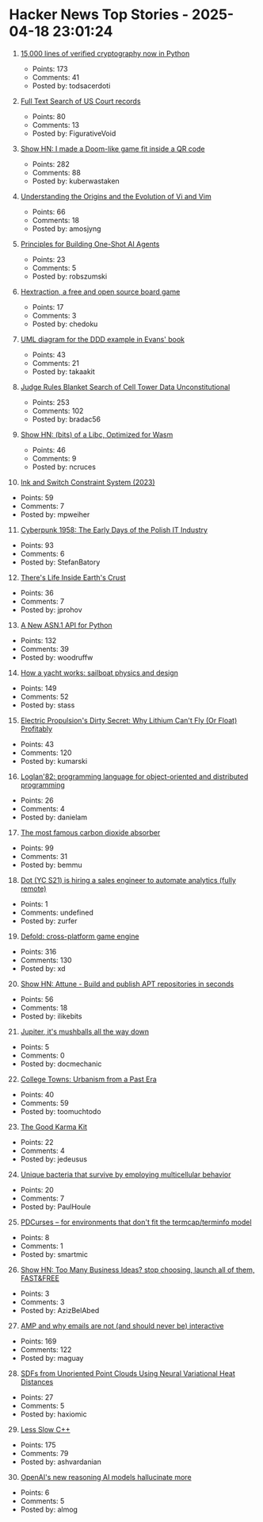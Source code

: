 # Hacker News Top Stories - 2025-04-18 23:01:24

1. [15,000 lines of verified cryptography now in Python](https://jonathan.protzenko.fr/2025/04/18/python.html)
   - Points: 173
   - Comments: 41
   - Posted by: todsacerdoti

2. [Full Text Search of US Court records](https://www.judyrecords.com/)
   - Points: 80
   - Comments: 13
   - Posted by: FigurativeVoid

3. [Show HN: I made a Doom-like game fit inside a QR code](https://github.com/Kuberwastaken/backdooms)
   - Points: 282
   - Comments: 88
   - Posted by: kuberwastaken

4. [Understanding the Origins and the Evolution of Vi and Vim](https://pikuma.com/blog/origins-of-vim-text-editor)
   - Points: 66
   - Comments: 18
   - Posted by: amosjyng

5. [Principles for Building One-Shot AI Agents](https://edgebit.io/blog/automated-dependency-updates-with-ai/)
   - Points: 23
   - Comments: 5
   - Posted by: robszumski

6. [Hextraction, a free and open source board game](https://www.playhextraction.com/)
   - Points: 17
   - Comments: 3
   - Posted by: chedoku

7. [UML diagram for the DDD example in Evans' book](https://github.com/takaakit/uml-diagram-for-ddd-example-in-evans-book)
   - Points: 43
   - Comments: 21
   - Posted by: takaakit

8. [Judge Rules Blanket Search of Cell Tower Data Unconstitutional](https://www.404media.co/judge-rules-blanket-search-of-cell-tower-data-unconstitutional/)
   - Points: 253
   - Comments: 102
   - Posted by: bradac56

9. [Show HN: (bits) of a Libc, Optimized for Wasm](https://github.com/ncruces/go-sqlite3/tree/main/sqlite3/libc)
   - Points: 46
   - Comments: 9
   - Posted by: ncruces

10. [Ink and Switch Constraint System (2023)](https://www.inkandswitch.com/ink/notes/phase-2-constraint-system/)
   - Points: 59
   - Comments: 7
   - Posted by: mpweiher

11. [Cyberpunk 1958: The Early Days of the Polish IT Industry](https://culture.pl/en/article/cyberpunk-1958-the-early-days-of-the-polish-it-industry)
   - Points: 93
   - Comments: 6
   - Posted by: StefanBatory

12. [There's Life Inside Earth's Crust](https://www.noemamag.com/theres-life-inside-earths-crust/)
   - Points: 36
   - Comments: 7
   - Posted by: jprohov

13. [A New ASN.1 API for Python](https://blog.trailofbits.com/2025/04/18/sneak-peek-a-new-asn.1-api-for-python/)
   - Points: 132
   - Comments: 39
   - Posted by: woodruffw

14. [How a yacht works: sailboat physics and design](https://www.onemetre.net/Design/Design.htm)
   - Points: 149
   - Comments: 52
   - Posted by: stass

15. [Electric Propulsion's Dirty Secret: Why Lithium Can't Fly (Or Float) Profitably](https://kumarletter.com/posts/electric-propulsion-s-dirty-secret-why-lithium-can-t-fly-or-float-profitably)
   - Points: 43
   - Comments: 120
   - Posted by: kumarski

16. [Loglan'82: programming language for object-oriented and distributed programming](https://lem12.uksw.edu.pl/wiki/Loglan%2782_project)
   - Points: 26
   - Comments: 4
   - Posted by: danielam

17. [The most famous carbon dioxide absorber](https://www.howequipmentworks.com/apollo_13/)
   - Points: 99
   - Comments: 31
   - Posted by: bemmu

18. [Dot (YC S21) is hiring a sales engineer to automate analytics (fully remote)](https://www.ycombinator.com/companies/dot/jobs/XSmklFa-customer-success-sales-engineer-remote)
   - Points: 1
   - Comments: undefined
   - Posted by: zurfer

19. [Defold: cross-platform game engine](https://defold.com)
   - Points: 316
   - Comments: 130
   - Posted by: xd

20. [Show HN: Attune - Build and publish APT repositories in seconds](https://github.com/attunehq/attune)
   - Points: 56
   - Comments: 18
   - Posted by: ilikebits

21. [Jupiter, it's mushballs all the way down](https://www.sciencedaily.com/releases/2025/04/250415183433.htm)
   - Points: 5
   - Comments: 0
   - Posted by: docmechanic

22. [College Towns: Urbanism from a Past Era](https://www.governance.fyi/p/college-towns-urbanism-from-a-past)
   - Points: 40
   - Comments: 59
   - Posted by: toomuchtodo

23. [The Good Karma Kit](https://archivebox.github.io/good-karma-kit/)
   - Points: 22
   - Comments: 4
   - Posted by: jedeusus

24. [Unique bacteria that survive by employing multicellular behavior](https://phys.org/news/2025-04-unique-bacteria-survive-employing-multicellular.html)
   - Points: 20
   - Comments: 7
   - Posted by: PaulHoule

25. [PDCurses – for environments that don't fit the termcap/terminfo model](https://github.com/wmcbrine/PDCurses)
   - Points: 8
   - Comments: 1
   - Posted by: smartmic

26. [Show HN: Too Many Business Ideas? stop choosing, launch all of them, FAST&FREE](https://starterpilot.com/)
   - Points: 3
   - Comments: 3
   - Posted by: AzizBelAbed

27. [AMP and why emails are not (and should never be) interactive](https://buttondown.com/blog/whatever-happened-to-amp-email)
   - Points: 169
   - Comments: 122
   - Posted by: maguay

28. [SDFs from Unoriented Point Clouds Using Neural Variational Heat Distances](https://arxiv.org/abs/2504.11212)
   - Points: 27
   - Comments: 5
   - Posted by: haxiomic

29. [Less Slow C++](https://github.com/ashvardanian/less_slow.cpp)
   - Points: 175
   - Comments: 79
   - Posted by: ashvardanian

30. [OpenAI's new reasoning AI models hallucinate more](https://techcrunch.com/2025/04/18/openais-new-reasoning-ai-models-hallucinate-more/)
   - Points: 6
   - Comments: 5
   - Posted by: almog

